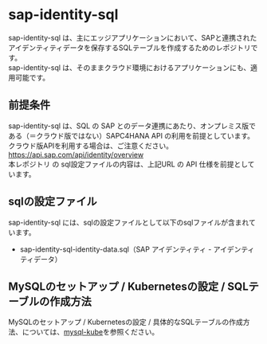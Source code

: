 # sap-identity-sql 
sap-identity-sql は、主にエッジアプリケーションにおいて、SAPと連携されたアイデンティティデータを保存するSQLテーブルを作成するためのレポジトリです。  
sap-identity-sql は、そのままクラウド環境におけるアプリケーションにも、適用可能です。

## 前提条件  
sap-identity-sql は、SQL の SAP とのデータ連携にあたり、オンプレミス版である（＝クラウド版ではない）SAPC4HANA API の利用を前提としています。  
クラウド版APIを利用する場合は、ご注意ください。  
https://api.sap.com/api/identity/overview  
本レポジトリ の sql設定ファイルの内容は、上記URL の API 仕様を前提としています。

## sqlの設定ファイル
sap-identity-sql には、sqlの設定ファイルとして以下のsqlファイルが含まれています。  

* sap-identity-sql-identity-data.sql（SAP アイデンティティ - アイデンティティデータ）

## MySQLのセットアップ / Kubernetesの設定 / SQLテーブルの作成方法
MySQLのセットアップ / Kubernetesの設定 / 具体的なSQLテーブルの作成方法、については、[mysql-kube](https://github.com/latonaio/mysql-kube)を参照ください。
